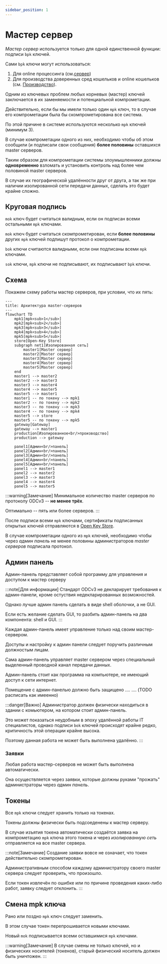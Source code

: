 ```yaml
---
sidebar_position: 1
---
```

# Мастер сервер

*Мастер сервер*
используется
только для одной единственной функции:
подписи `bpk` ключей.

Сами `bpk` ключи могут использоваться:
1. Для online процессинга (см.[сервер](server.md))
2. Для производства доверенных сред кошельков и online кошельков (см. [Производство](production.md)).


Одним из ключевых проблем любых 
корневых (мастер)
ключей заключается в их заменяемости 
и потенциальной компрометации.

Действительно, 
если бы мы имели только один `mpk`
ключ, то в случае его компрометации
была бы скомпрометирована все система.


По этой причине в системе используются
несколько `mpk` ключей (минимум 3).

В случае компрометации одного из них,
необходимо чтобы об этом сообщили
(и подписали свои сообщения)
**более половины**
оставшихся master серверов.

Таким образом 
для компрометации системы
злоумышленники должны
**одновременно**
взломать и установить контроль
над более чем половиной 
master серверов.

В случае их географической удалённости друг от друга,
а так же при наличии 
изолированной сети передачи данных,
сделать это будет крайне сложно.

## Круговая подпись

`mok` ключ будет считаться 
валидным, если он подписан
всеми остальными `mpk`
ключами.

`mok` ключ будет считаться 
скомпрометирован, если
**более половины**
других `mpk` ключей
подпишут протокол о компрометации.

`bok` ключи считаются 
валидными, 
если они подписаны
всеми `mpk` ключами.

`sok` ключи, `mpk`
ключи не подписывают,
их подписывают `bpk`
ключи.

## Схема

Покажем схему работы 
мастер серверов,
при условии, что их пять:
```mermaid
---
title: Архитектура master-серверов
---
flowchart TD
    mpk1[mpk<sub>1</sub>]
    mpk2[mpk<sub>2</sub>]
    mpk3[mpk<sub>3</sub>]
    mpk4[mpk<sub>4</sub>]
    mpk5[mpk<sub>5</sub>]
    store[Open-Key Store]
    subgraph net1[Изолированная сеть]
        master1[Master сервер]
        master2[Master сервер]
        master3[Master сервер]
        master4[Master сервер]
        master5[Master сервер]
    end
    master1 --> master2
    master2 --> master3
    master3 --> master4
    master4 --> master5
    master5 --> master1
    master1 -- по токену --> mpk1
    master2 -- по токену --> mpk2
    master3 -- по токену --> mpk3
    master4 -- по токену --> mpk4
    master5 --> store
    master5 -- по токену --> mpk5
    gateway[Gateway]
    gateway --> master1
    production[Изолированное<br/>производство]
    production --> gateway
    
    panel1[Админ<br/>панель]
    panel2[Админ<br/>панель]
    panel3[Админ<br/>панель]
    panel4[Админ<br/>панель]
    panel5[Админ<br/>панель]
    panel1 --> master1
    panel2 --> master2
    panel3 --> master3
    panel4 --> master4
    panel5 --> master5
```


:::warning[Замечание]
Минимальное количество master серверов
по протоколу ODCv3 -- **не менее трёх**.

Оптимально -- пять или более серверов.
:::

После подписи всеми `mpk`
ключами, 
сертификаты подписанных открытых ключей
отправляются в 
[Open Key Store](../open-key-store).

В случае компрометации
одного из `mpk`
ключей,
необходимо чтобы через
*админ панель*
не менее половины администраторов
*master серверов*
подписала протокол.

## Админ панель

Админ-панель представляет 
собой программу
для управления и доступом к
мастер серверу

:::note[Для информации]
Стандарт ODCv3
не декларирует требования к админ-панели, 
кроме остуствия недекларированных возможностей.

Однако лучше админ панель сделать 
в виде shell оболочки, а не GUI.

Если есть желание сделать GUI,
то разбить админ-панель на два компонента:
shell и GUI.
:::

Каждая админ-панель 
имеет управление только над своим мастер-сервером.

Доступы и настройку к админ панели
следует поручить
различным должностым лицам.

Сама админ-панель управляет 
master сервером
через специальный выделенный 
проводной канал передачи данных.

Админ-панель стоит как 
программа на компьютере, 
не имеющий доступ к сети интернет. 

Помещение с админ-панелью 
должно быть защищено
.... .... (TODO расписать как имеенно)

:::danger[Важно]
Администратор должен физически находиться
в здании с комьютером, на котором стоит админ-панель.

Это может показаться неудобным в эпоху
удалённой работы IT специалистов,
однако подписи `bok`
ключей происходят крайне редко, 
критичность этой операции крайне высока.

Поэтому данная работа не может быть выполнена удалённо.
:::


### Заявки

Любая работа мастер-серверов
не может быть выполнена автоматически.

Она осуществляется через заявки, 
которые должны руками "прожать"
администраторы через 
*админ панель*.


## Токены

Все `mpk`
ключи следует хранить
только на токенах.

Токены должны физически 
быть подсоеденены к 
мастер серверу.

В случае изъятия токена
автоматически создаётся 
заявка на компрометацию
`mpk` ключа этого токена 
и через
*изолированную сеть*
отправляется на все
master сервера.

:::note[Замечание]
Создание заявки вовсе не означает,
что токен действительно скомпрометирован.

Административным способом каждому администратору 
своего master сервера следует проверить, что произошло.

Если токен извлечён по ошибке или по причине проведения каких-либо
работ, заявку следует отклонить.
:::

## Смена mpk ключа

Рано или поздно `mpk`
ключ следует заменить. 

В этом случае токен перепрошивается новыми ключами.

Новый `mok` подписывается всеми оставшимися `mpk` 
ключами.

:::warning[Замечание]
В случае смены не только ключей, 
но и физических носителей (токенов),
старый физический носитель должен быть уничтожен.
:::